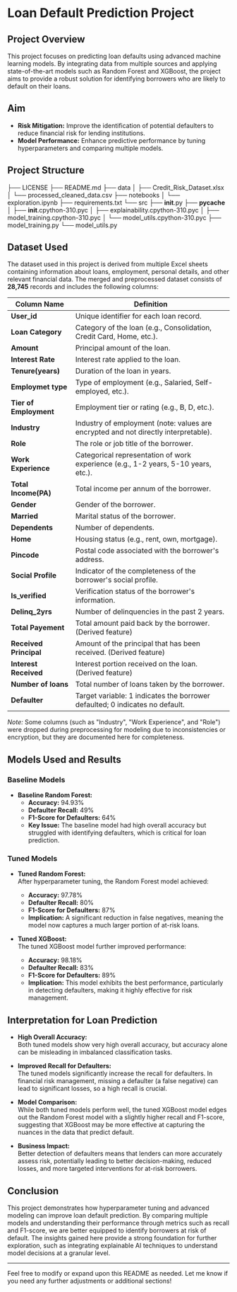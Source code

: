 # Loan Default Prediction Project

## Project Overview

This project focuses on predicting loan defaults using advanced machine learning models. By integrating data from multiple sources and applying state-of-the-art models such as Random Forest and XGBoost, the project aims to provide a robust solution for identifying borrowers who are likely to default on their loans.

## Aim

- **Risk Mitigation:** Improve the identification of potential defaulters to reduce financial risk for lending institutions.
- **Model Performance:** Enhance predictive performance by tuning hyperparameters and comparing multiple models.


## Project Structure

├── LICENSE
├── README.md
├── data
│   ├── Credit_Risk_Dataset.xlsx
│   └── processed_cleaned_data.csv
├── notebooks
│   └── exploration.ipynb
├── requirements.txt
└── src
    ├── __init__.py
    ├── __pycache__
    │   ├── __init__.cpython-310.pyc
    │   ├── explainability.cpython-310.pyc
    │   ├── model_training.cpython-310.pyc
    │   └── model_utils.cpython-310.pyc
    ├── model_training.py
    └── model_utils.py

## Dataset Used

The dataset used in this project is derived from multiple Excel sheets containing information about loans, employment, personal details, and other relevant financial data. The merged and preprocessed dataset consists of **28,745** records and includes the following columns:

| **Column Name**        | **Definition**                                                                                              |
|------------------------|-------------------------------------------------------------------------------------------------------------|
| **User_id**            | Unique identifier for each loan record.                                                                    |
| **Loan Category**      | Category of the loan (e.g., Consolidation, Credit Card, Home, etc.).                                         |
| **Amount**             | Principal amount of the loan.                                                                               |
| **Interest Rate**      | Interest rate applied to the loan.                                                                          |
| **Tenure(years)**      | Duration of the loan in years.                                                                              |
| **Employmet type**     | Type of employment (e.g., Salaried, Self-employed, etc.).                                                   |
| **Tier of Employment** | Employment tier or rating (e.g., B, D, etc.).                                                                 |
| **Industry**           | Industry of employment (note: values are encrypted and not directly interpretable).                           |
| **Role**               | The role or job title of the borrower.                                                                      |
| **Work Experience**    | Categorical representation of work experience (e.g., 1-2 years, 5-10 years, etc.).                           |
| **Total Income(PA)**   | Total income per annum of the borrower.                                                                     |
| **Gender**             | Gender of the borrower.                                                                                       |
| **Married**            | Marital status of the borrower.                                                                               |
| **Dependents**         | Number of dependents.                                                                                         |
| **Home**               | Housing status (e.g., rent, own, mortgage).                                                                   |
| **Pincode**            | Postal code associated with the borrower's address.                                                         |
| **Social Profile**     | Indicator of the completeness of the borrower's social profile.                                               |
| **Is_verified**        | Verification status of the borrower's information.                                                          |
| **Delinq_2yrs**        | Number of delinquencies in the past 2 years.                                                                  |
| **Total Payement**     | Total amount paid back by the borrower. (Derived feature)                                                     |
| **Received Principal** | Amount of the principal that has been received. (Derived feature)                                             |
| **Interest Received**  | Interest portion received on the loan. (Derived feature)                                                      |
| **Number of loans**    | Total number of loans taken by the borrower.                                                                  |
| **Defaulter**          | Target variable: 1 indicates the borrower defaulted; 0 indicates no default.                                  |

*Note:* Some columns (such as "Industry", "Work Experience", and "Role") were dropped during preprocessing for modeling due to inconsistencies or encryption, but they are documented here for completeness.

## Models Used and Results

### Baseline Models
- **Baseline Random Forest:**  
  - **Accuracy:** 94.93%
  - **Defaulter Recall:** 49%
  - **F1-Score for Defaulters:** 64%
  - **Key Issue:** The baseline model had high overall accuracy but struggled with identifying defaulters, which is critical for loan prediction.

### Tuned Models
- **Tuned Random Forest:**  
  After hyperparameter tuning, the Random Forest model achieved:
  - **Accuracy:** 97.78%
  - **Defaulter Recall:** 80%
  - **F1-Score for Defaulters:** 87%
  - **Implication:** A significant reduction in false negatives, meaning the model now captures a much larger portion of at-risk loans.

- **Tuned XGBoost:**  
  The tuned XGBoost model further improved performance:
  - **Accuracy:** 98.18%
  - **Defaulter Recall:** 83%
  - **F1-Score for Defaulters:** 89%
  - **Implication:** This model exhibits the best performance, particularly in detecting defaulters, making it highly effective for risk management.

## Interpretation for Loan Prediction

- **High Overall Accuracy:**  
  Both tuned models show very high overall accuracy, but accuracy alone can be misleading in imbalanced classification tasks.
  
- **Improved Recall for Defaulters:**  
  The tuned models significantly increase the recall for defaulters. In financial risk management, missing a defaulter (a false negative) can lead to significant losses, so a high recall is crucial.
  
- **Model Comparison:**  
  While both tuned models perform well, the tuned XGBoost model edges out the Random Forest model with a slightly higher recall and F1-score, suggesting that XGBoost may be more effective at capturing the nuances in the data that predict default.
  
- **Business Impact:**  
  Better detection of defaulters means that lenders can more accurately assess risk, potentially leading to better decision-making, reduced losses, and more targeted interventions for at-risk borrowers.

## Conclusion

This project demonstrates how hyperparameter tuning and advanced modeling can improve loan default prediction. By comparing multiple models and understanding their performance through metrics such as recall and F1-score, we are better equipped to identify borrowers at risk of default. The insights gained here provide a strong foundation for further exploration, such as integrating explainable AI techniques to understand model decisions at a granular level.

---

Feel free to modify or expand upon this README as needed. Let me know if you need any further adjustments or additional sections!